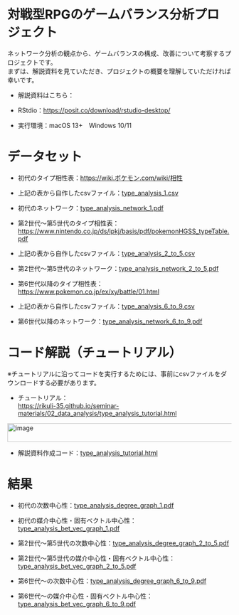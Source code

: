 # 対戦型RPGのゲームバランス分析プロジェクト
ネットワーク分析の観点から、ゲームバランスの構成、改善について考察するプロジェクトです。<br>
まずは、解説資料を見ていただき、プロジェクトの概要を理解していただければ幸いです。

- 解説資料はこちら：

- RStdio：https://posit.co/download/rstudio-desktop/

- 実行環境：macOS 13+　Windows 10/11

# データセット

- 初代のタイプ相性表：https://wiki.ポケモン.com/wiki/相性 

- 上記の表から自作したcsvファイル：[type_analysis_1.csv](type_analysis_1.csv/) 

- 初代のネットワーク：[type_analysis_network_1.pdf](type_analysis_network_1.pdf/)

- 第2世代〜第5世代のタイプ相性表：https://www.nintendo.co.jp/ds/ipkj/basis/pdf/pokemonHGSS_typeTable.pdf 

- 上記の表から自作したcsvファイル：[type_analysis_2_to_5.csv](type_analysis_2_to_5.csv/)

- 第2世代〜第5世代のネットワーク：[type_analysis_network_2_to_5.pdf](type_analysis_network_2_to_5.pdf/)

- 第6世代以降のタイプ相性表：https://www.pokemon.co.jp/ex/xy/battle/01.html 

- 上記の表から自作したcsvファイル：[type_analysis_6_to_9.csv](type_analysis_6_to_9.csv/)

- 第6世代以降のネットワーク：[type_analysis_network_6_to_9.pdf](type_analysis_network_6_to_9.pdf/)

# コード解説（チュートリアル）
※チュートリアルに沿ってコードを実行するためには、事前にcsvファイルをダウンロードする必要があります。

- チュートリアル：  
https://rikuli-35.github.io/seminar-materials/02_data_analysis/type_analysis_tutorial.html
<img width="824" height="42" alt="image" src="https://github.com/user-attachments/assets/55d8753a-862d-451e-823a-8547526a14c9" />

- 解説資料作成コード：[type_analysis_tutorial.html](type_analysis_tutorial.html/)



# 結果
- 初代の次数中心性：[type_analysis_degree_graph_1.pdf](type_analysis_degree_graph_1.pdf/)

- 初代の媒介中心性・固有ベクトル中心性：[type_analysis_bet_vec_graph_1.pdf](type_analysis_bet_vec_graph_1.pdf/)

- 第2世代〜第5世代の次数中心性：[type_analysis_degree_graph_2_to_5.pdf](type_analysis_degree_graph_2_to_5.pdf/)

- 第2世代〜第5世代の媒介中心性・固有ベクトル中心性：[type_analysis_bet_vec_graph_2_to_5.pdf](type_analysis_bet_vec_graph_2_to_5.pdf/)

- 第6世代〜の次数中心性：[type_analysis_degree_graph_6_to_9.pdf](type_analysis_degree_graph_6_to_9.pdf/)

- 第6世代〜の媒介中心性・固有ベクトル中心性：[type_analysis_bet_vec_graph_6_to_9.pdf](type_analysis_bet_vec_graph_6_to_9.pdf/)





